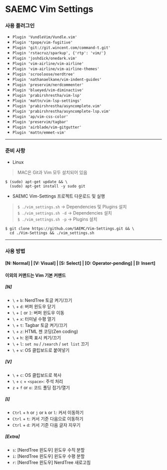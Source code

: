 # SAEMC Vim Settings

### 사용 플러그인

- `Plugin 'VundleVim/Vundle.vim'`  
- `Plugin 'tpope/vim-fugitive'`  
- `Plugin 'git://git.wincent.com/command-t.git'`  
- `Plugin 'rstacruz/sparkup', {'rtp': 'vim/'}`  
- `Plugin 'joshdick/onedark.vim'`  
- `Plugin 'vim-airline/vim-airline'`  
- `Plugin 'vim-airline/vim-airline-themes'`  
- `Plugin 'scrooloose/nerdtree'`  
- `Plugin 'nathanaelkane/vim-indent-guides'`  
- `Plugin 'preservim/nerdcommenter'`  
- `Plugin 'blueyed/vim-diminactive'`  
- `Plugin 'prabirshrestha/vim-lsp'`  
- `Plugin 'mattn/vim-lsp-settings'`  
- `Plugin 'prabirshrestha/asyncomplete.vim'`  
- `Plugin 'prabirshrestha/asyncomplete-lsp.vim'`  
- `Plugin 'ap/vim-css-color'`  
- `Plugin 'preservim/tagbar'`  
- `Plugin 'airblade/vim-gitgutter'`  
- `Plugin 'mattn/emmet-vim'`  

---

### 준비 사항

- Linux  
> MAC은 Git과 Vim 모두 설치되어 있음
```
$ (sudo) apt-get update && \
  (sudo) apt-get install -y sudo git
```

- SAEMC Vim-Settings 프로젝트 다운로드 및 실행  
> `$ ./vim_settings.sh` -> Dependencies 및 Plugins 설치  
> `$ ./vim_settings.sh -d` -> Dependencies 설치  
> `$ ./vim_settings.sh -p` -> Plugins 설치  
```
$ git clone https://github.com/SAEMC/Vim-Settings.git && \
  cd ./Vim-Settings && ./vim_settings.sh
```

---

### 사용 방법

#### [N: Normal] | [V: Visual] | [S: Select] | [O: Operator-pending] | [I: Insert]
#### 이외의 커맨드는 Vim 기본 커맨드

##### [N]

- `\` + `b`: NerdTree 토글 켜기/끄기  
- `\` + `d`: 버퍼 윈도우 닫기  
- `\` + `[` or `]`: 버퍼 윈도우 이동  
- `\` + `x`: 터미널 수평 열기  
- `\` + `t`: Tagbar 토글 켜기/끄기  
- `\` + `z`: HTML 젠 코딩(Zen coding)  
- `\` + `h`: 왼쪽 표시 켜기/끄기  
- `\` + `l`: `set nu` / `/search` / `set list` 끄기  
- `\` + `v`: OS 클립보드로 붙여넣기  

##### [V]

- `\` + `c`: OS 클립보드로 복사  
- `\` + `c` + `<space>`: 주석 처리  
- `z` + `f` or `o`: 코드 폴딩 접기/열기  

##### [I]

- `Ctrl` + `h` or `j` or `k` or `l`: 커서 이동하기  
- `Ctrl` + `t`: 커서 기준 다음으로 이동하기  
- `Ctrl` + `d`: 커서 기준 다음 글자 지우기  

##### [Extra]

- `s`: [NerdTree 윈도우] 윈도우 수직 분할  
- `i`: [NerdTree 윈도우] 윈도우 수평 분할  
- `r`: [NerdTree 윈도우] NerdTree 새로고침    

<br/>
